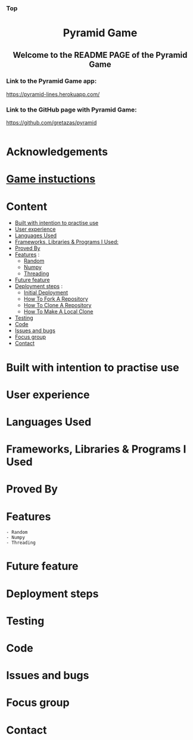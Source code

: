 ### Top <h1 style="text-align: center;"><strong>Pyramid Game</strong></h1>
<h2 style="text-align: center;"><strong>Welcome to the README PAGE of the Pyramid Game</strong></h2>

### Link to the Pyramid Game app:  

<a href="https://pyramid-lines.herokuapp.com/">https://pyramid-lines.herokuapp.com/</a>

### Link to the GitHub page with Pyramid Game:  

<a href="https://github.com/gretazas/pyramid">https://github.com/gretazas/pyramid</a>

<img src="" style="border:3git add .  px solid green" alt="">

# Acknowledgements

# **[Game instuctions](./game_intro.md)**

# Content

* [Built with intention to practise use](#built-with-intention-to-practise-use)
* [User experience](#user-experience)
* [Languages Used](#languages-used)
* [Frameworks, Libraries & Programs I Used:](#built-with-intention-to-practise-use)
* [Proved By](#proved-by)
* [Features](#features) :
    * [Random](#random)
    * [Numpy](#numpy)
    * [Threading](#threading)
* [Future feature](#future-feature)
* [Deployment steps](#deployment-steps) :
    * [Initial Deployment](#initial-deployment)
    * [How To Fork A Repository](#how-to-fork-a-repository)
    * [How To Clone A Repository](#how-to-clone-a-repository)
    * [How To Make A Local Clone](#how-to-make-a-local-clone)
* [Testing](#testing)
* [Code](#code)
* [Issues and bugs](#issues-and-bugs)
* [Focus group](#focus-group)
* [Contact](#contact)

# Built with intention to practise use
# User experience
# Languages Used
# Frameworks, Libraries & Programs I Used
# Proved By
# Features
    - Random
    - Numpy
    - Threading
# Future feature
# Deployment steps
# Testing
# Code
# Issues and bugs
# Focus group
# Contact 


